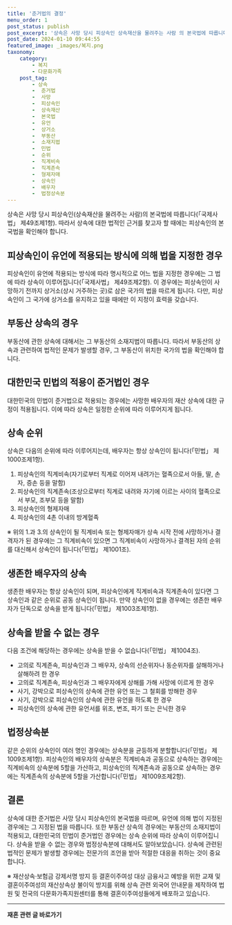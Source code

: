 ```yaml
---
title: '준거법의 결정'
menu_order: 1
post_status: publish
post_excerpt: '상속은 사망 당시 피상속인 상속재산을 물려주는 사람 의 본국법에 따릅니다  국제사법  제49조제1항 . 따라서 상속에 대한 법적인 근거를 찾고자 할 때에는 피상속인의 본국법을 확인해야 합니다.'
post_date: 2024-01-10 09:44:55
featured_image: _images/복지.png
taxonomy:
    category:
        - 복지
        - 다문화가족
    post_tag:
        - 상속
        -  준거법
        -  사망
        -  피상속인
        -  상속재산
        -  본국법
        -  유언
        -  상거소
        -  부동산
        -  소재지법
        -  민법
        -  순위
        -  직계비속
        -  직계존속
        -  형제자매
        -  상속인
        -  배우자
        -  법정상속분
---
```



상속은 사망 당시 피상속인(상속재산을 물려주는 사람)의 본국법에 따릅니다(「국제사법」 제49조제1항). 따라서 상속에 대한 법적인 근거를 찾고자 할 때에는 피상속인의 본국법을 확인해야 합니다.

## 피상속인이 유언에 적용되는 방식에 의해 법을 지정한 경우

피상속인이 유언에 적용되는 방식에 따라 명시적으로 어느 법을 지정한 경우에는 그 법에 따라 상속이 이루어집니다(「국제사법」 제49조제2항). 이 경우에는 피상속인이 사망하기 전까지 상거소(상시 거주하는 곳)로 삼은 국가의 법을 따르게 됩니다. 다만, 피상속인이 그 국가에 상거소를 유지하고 있을 때에만 이 지정이 효력을 갖습니다.

## 부동산 상속의 경우

부동산에 관한 상속에 대해서는 그 부동산의 소재지법이 따릅니다. 따라서 부동산의 상속과 관련하여 법적인 문제가 발생할 경우, 그 부동산이 위치한 국가의 법을 확인해야 합니다.

## 대한민국 민법의 적용이 준거법인 경우

대한민국의 민법이 준거법으로 적용되는 경우에는 사망한 배우자의 재산 상속에 대한 규정이 적용됩니다. 이에 따라 상속은 일정한 순위에 따라 이루어지게 됩니다.

## 상속 순위

상속은 다음의 순위에 따라 이루어지는데, 배우자는 항상 상속인이 됩니다(「민법」 제1000조제1항).

1. 피상속인의 직계비속(자기로부터 직계로 이어져 내려가는 혈족으로서 아들, 딸, 손자, 증손 등을 말함)
2. 피상속인의 직계존속(조상으로부터 직계로 내려와 자기에 이르는 사이의 혈족으로서 부모, 조부모 등을 말함)
3. 피상속인의 형제자매
4. 피상속인의 4촌 이내의 방계혈족

※ 위의 1.과 3.의 상속인이 될 직계비속 또는 형제자매가 상속 시작 전에 사망하거나 결격자가 된 경우에는 그 직계비속이 있으면 그 직계비속이 사망하거나 결격된 자의 순위를 대신해서 상속인이 됩니다(「민법」 제1001조).

## 생존한 배우자의 상속

생존한 배우자는 항상 상속인이 되며, 피상속인에게 직계비속과 직계존속이 있다면 그 상속인과 같은 순위로 공동 상속인이 됩니다. 만약 상속인이 없을 경우에는 생존한 배우자가 단독으로 상속을 받게 됩니다(「민법」 제1003조제1항).

## 상속을 받을 수 없는 경우

다음 조건에 해당하는 경우에는 상속을 받을 수 없습니다(「민법」 제1004조).

- 고의로 직계존속, 피상속인과 그 배우자, 상속의 선순위자나 동순위자를 살해하거나 살해하려 한 경우
- 고의로 직계존속, 피상속인과 그 배우자에게 상해를 가해 사망에 이르게 한 경우
- 사기, 강박으로 피상속인의 상속에 관한 유언 또는 그 철회를 방해한 경우
- 사기, 강박으로 피상속인의 상속에 관한 유언을 하도록 한 경우
- 피상속인의 상속에 관한 유언서를 위조, 변조, 파기 또는 은닉한 경우

## 법정상속분

같은 순위의 상속인이 여러 명인 경우에는 상속분을 균등하게 분할합니다(「민법」 제1009조제1항). 피상속인의 배우자의 상속분은 직계비속과 공동으로 상속하는 경우에는 직계비속의 상속분에 5할을 가산하고, 피상속인의 직계존속과 공동으로 상속하는 경우에는 직계존속의 상속분에 5할을 가산합니다(「민법」 제1009조제2항).

## 결론

상속에 대한 준거법은 사망 당시 피상속인의 본국법을 따르며, 유언에 의해 법이 지정된 경우에는 그 지정된 법을 따릅니다. 또한 부동산 상속의 경우에는 부동산의 소재지법이 적용되고, 대한민국의 민법이 준거법인 경우에는 상속 순위에 따라 상속이 이루어집니다. 상속을 받을 수 없는 경우와 법정상속분에 대해서도 알아보았습니다. 상속에 관련된 법적인 문제가 발생할 경우에는 전문가의 조언을 받아 적절한 대응을 취하는 것이 중요합니다.

※ 재산상속·보험금 강제서명 방지 등 결혼이주여성 대상 금융사고 예방을 위한 교재 및 결혼이주여성의 재산상속상 불이익 방지를 위해 상속 관련 외국어 안내문을 제작하여 법원 및 전국의 다문화가족지원센터를 통해 결혼이주여성들에게 배포하고 있습니다.
<!-- wp:separator -->
<hr class="wp-block-separator has-alpha-channel-opacity"/>
<!-- /wp:separator -->

<!-- wp:group {"backgroundColor":"base","layout":{"type":"constrained"}} -->
<div class="wp-block-group has-base-background-color has-background"><!-- wp:paragraph {"align":"center","fontSize":"medium"} -->
<p class="has-text-align-center has-large-font-size"><strong>재혼 관련 글 바로가기</strong></p>
<!-- /wp:paragraph -->


<!-- wp:latest-posts
{"categories":[{"id":1427,"count":19,"description":"","link":"https://uknowlaw.com/category/%ec%9e%ac%ed%98%bc/","name":"재혼","slug":"재혼","taxonomy":"category","parent":0,"meta":[],"_links":{"self":[{"href":"https://uknowlaw.com/wp-json/wp/v2/categories/1427"}],"collection":[{"href":"https://uknowlaw.com/wp-json/wp/v2/categories"}],"about":[{"href":"https://uknowlaw.com/wp-json/wp/v2/taxonomies/category"}],"wp:post_type":[{"href":"https://uknowlaw.com/wp-json/wp/v2/posts?categories=1427"}],"curies":[{"name":"wp","href":"https://api.w.org/{rel}","templated":true}]}}],"postsToShow":100,"excerptLength":28,"postLayout":"grid","columns":2,"featuredImageAlign":"left","featuredImageSizeSlug":"large","fontSize":"small"} /--></div>
<!-- /wp:group -->
